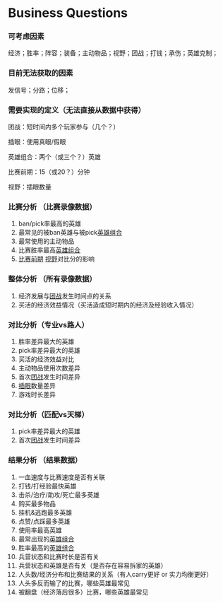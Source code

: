 # Business Questions

### 可考虑因素

经济；胜率；阵容；装备；主动物品；视野；团战；打钱；承伤；英雄克制；

### 目前无法获取的因素

发信号；分路；位移；

### 需要实现的定义（无法直接从数据中获得）
团战：短时间内多个玩家参与（几个？）

插眼：使用真眼/假眼

英雄组合：两个（或三个？）英雄

比赛前期：15（或20？）分钟

视野：插眼数量

### 比赛分析 （比赛录像数据）

1. ban/pick率最高的英雄
2. 最常见的被ban英雄与被pick<u>英雄组合</u>
3. 最常使用的主动物品
4. 比赛胜率最高<u>英雄组合</u>
5. <u>比赛前期</u> <u>视野</u>对比分的影响

### 整体分析 （所有录像数据）

1. 经济发展与<u>团战</u>发生时间点的关系
2. 买活的经济效益情况（买活造成短时期内的经济及经验收入情况）

### 对比分析（专业vs路人）

1. 胜率差异最大的英雄
2. pick率差异最大的英雄
3. 买活的经济效益对比
4. 主动物品使用次数差异
5. 首次<u>团战</u>发生时间差异
6. <u>插眼</u>数量差异
7. 游戏时长差异

### 对比分析（匹配vs天梯）

1. pick率差异最大的英雄
2. 首次<u>团战</u>发生时间差异

### 结果分析 （结果数据）

1. 一血速度与比赛速度是否有关联
2. 打钱/打经验最快英雄
3. 击杀/治疗/助攻/死亡最多英雄
4. 购买最多物品
5. 挂机&逃跑最多英雄
6. 点赞/点踩最多英雄
7. 使用率最高英雄
8. 最常出现的<u>英雄组合</u>
9. 胜率最高的<u>英雄组合</u>
10. 兵营状态和比赛时长是否有关
11. 兵营状态和英雄是否有关（是否存在容易拆家的英雄）
12. 人头数/经济分布和比赛结果的关系（有人carry更好 or 实力均衡更好）
13. 人头多反而输了的比赛，哪些英雄最常见
14. 被翻盘（经济落后很多）比赛，哪些英雄最常见

